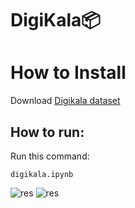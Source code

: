 # DigiKala📦
# How to Install
Download [Digikala dataset](https://github.com/SajjadAemmi/Data-Science/blob/main/Digikala/digikala_dataset/digikala-orders.csv)

## How to run:
Run this command:
```
digikala.ipynb
```
![res](https://raw.githubusercontent.com/Mohammadnematizade/DigiKala/main/output/digikala/Customers_digikala.png)
![res](https://raw.githubusercontent.com/Mohammadnematizade/DigiKala/main/output/digikala/orders_digikala.png)
